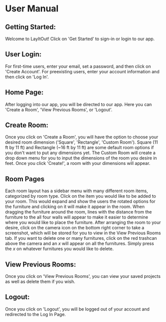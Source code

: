 # User Manual

## Getting Started:
Welcome to LayItOut! Click on 'Get Started' to sign-in or login to our app.

## User Login: 
For first-time users, enter your email, set a password, and then click on 'Create Account'. For preexisting users, enter your account information 
and then click on 'Log In'.

## Home Page:
After logging into our app, you will be directed to our app. Here you can 'Create a Room', 'View Previous Rooms', or 'Logout'.

## Create Room: 
Once you click on 'Create a Room', you will have the option to choose your desired room dimension ('Square', 'Rectangle', 'Custom Room'). Square (11 ft by 11 ft) and Rectangle (~16 ft by 11 ft) are some default room options if you don't want to put any dimensions yet. The Custom Room will create a drop down menu for you to input the dimensions of the room you desire in feet. Once you click 'Create!', a room with your dimensions will appear. 

## Room Pages
Each room layout has a sidebar menu with many different room items, categorized by room type. Click on the item you would like to be added to your room. This would expand and show the users the rotated options for the furniture and clicking on it will make it appear in the room. When dragging the furniture around the room, lines with the distance from the furniture to the all four walls will appear to make it easier to determine where you would like to place the furniture. After arranging the room to your desire, click on the camera icon on the bottom right corner to take a screenshot, which will be stored for you to view in the View Previous Rooms tab. If you want to delete one or many furnitures, click on the red trashcan above the camera and an _x_ will appear on all the furnitures. Simply press the _x_ on whatever furnitures you would like to delete.

## View Previous Rooms: 
Once you click on 'View Previous Rooms', you can view your saved projects as well as delete them if you wish.

## Logout: 
Once you click on 'Logout', you will be logged out of your account and redirected to the Log In Page.
